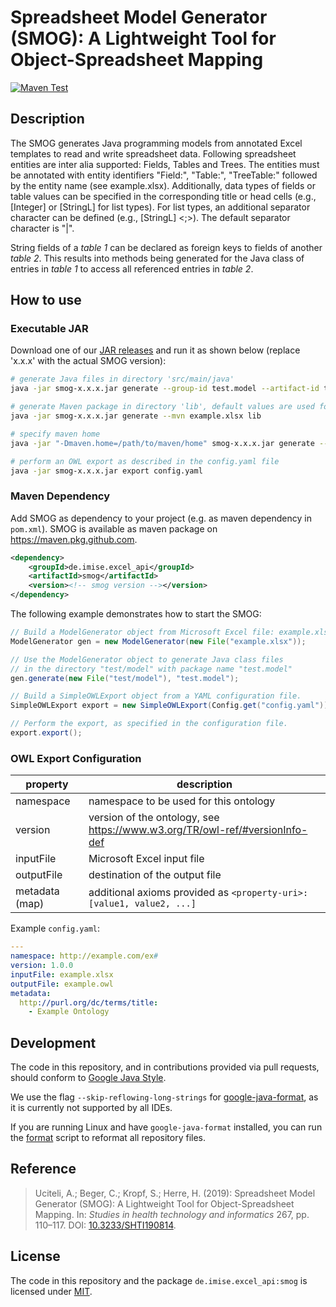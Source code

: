 # Spreadsheet Model Generator (SMOG): A Lightweight Tool for Object-Spreadsheet Mapping

[![Maven Test](https://github.com/Onto-Med/SMOG/actions/workflows/maven-test.yml/badge.svg)](https://github.com/Onto-Med/SMOG/actions/workflows/maven-test.yml)

## Description

The SMOG generates Java programming models from annotated Excel templates to read and write spreadsheet data.
Following spreadsheet entities are inter alia supported: Fields, Tables and Trees.
The entities must be annotated with entity identifiers "Field:", "Table:", "TreeTable:" followed by the entity
name (see example.xlsx). Additionally, data types of fields or table values can be specified in the corresponding
title or head cells (e.g., [Integer] or [StringL] for list types). For list types, an additional separator character
can be defined (e.g., [StringL] <;>). The default separator character is "|".

String fields of a *table 1* can be declared as foreign keys to fields of another *table 2*.
This results into methods being generated for the Java class of entries in *table 1* to access all referenced entries in
*table 2*.

## How to use

### Executable JAR

Download one of our [JAR releases](https://github.com/Onto-Med/SMOG/releases/latest) and run it as shown below
(replace 'x.x.x' with the actual SMOG version):

```sh
# generate Java files in directory 'src/main/java'
java -jar smog-x.x.x.jar generate --group-id test.model --artifact-id test_artifact --version 0.1.0 example.xlsx src/main/java

# generate Maven package in directory 'lib', default values are used for --group-id, --artifact-id, and --version
java -jar smog-x.x.x.jar generate --mvn example.xlsx lib

# specify maven home
java -jar "-Dmaven.home=/path/to/maven/home" smog-x.x.x.jar generate --mvn example.xlsx lib
```

```sh
# perform an OWL export as described in the config.yaml file
java -jar smog-x.x.x.jar export config.yaml
```

### Maven Dependency

Add SMOG as dependency to your project (e.g. as maven dependency in `pom.xml`). SMOG is available as maven package
on https://maven.pkg.github.com.

```xml
<dependency>
    <groupId>de.imise.excel_api</groupId>
    <artifactId>smog</artifactId>
    <version><!-- smog version --></version>
</dependency>
```

The following example demonstrates how to start the SMOG:

```java
// Build a ModelGenerator object from Microsoft Excel file: example.xlsx
ModelGenerator gen = new ModelGenerator(new File("example.xlsx")); 

// Use the ModelGenerator object to generate Java class files
// in the directory "test/model" with package name "test.model"
gen.generate(new File("test/model"), "test.model");
```

```java
// Build a SimpleOWLExport object from a YAML configuration file.
SimpleOWLExport export = new SimpleOWLExport(Config.get("config.yaml"));

// Perform the export, as specified in the configuration file.
export.export();
```

### OWL Export Configuration

| property       | description                                                                   |
|----------------|-------------------------------------------------------------------------------|
| namespace      | namespace to be used for this ontology                                        |
| version        | version of the ontology, see <https://www.w3.org/TR/owl-ref/#versionInfo-def> |
| inputFile      | Microsoft Excel input file                                                    |
| outputFile     | destination of the output file                                                |
| metadata (map) | additional axioms provided as `<property-uri>: [value1, value2, ...]`         |

Example `config.yaml`:

```yaml
---
namespace: http://example.com/ex#
version: 1.0.0
inputFile: example.xlsx
outputFile: example.owl
metadata:
  http://purl.org/dc/terms/title:
    - Example Ontology
```

## Development

The code in this repository, and in contributions provided via pull requests, should conform to
[Google Java Style](https://google.github.io/styleguide/javaguide.html).

We use the flag `--skip-reflowing-long-strings` for [google-java-format](https://github.com/google/google-java-format),
as it is currently not supported by all IDEs.

If you are running Linux and have `google-java-format` installed, you can run the [format](format) script to reformat
all repository files.

## Reference

> Uciteli, A.; Beger, C.; Kropf, S.; Herre, H. (2019): Spreadsheet Model Generator (SMOG): A Lightweight Tool for
> Object-Spreadsheet Mapping. In: *Studies in health technology and informatics* 267, pp. 110–117. DOI:
> [10.3233/SHTI190814](https://doi.org/10.3233/SHTI190814).

## License

The code in this repository and the package `de.imise.excel_api:smog` is licensed under [MIT](LICENSE).
